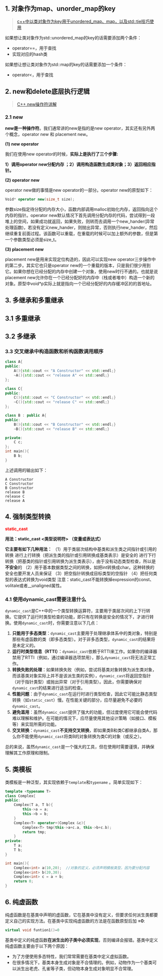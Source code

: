 ## 1. 对象作为map、unorder_map的key

> [c++中以类对象作为key用于unordered_map、map，以及std::tie技巧使用](https://blog.csdn.net/qq_42604176/article/details/129999237)

如果想让类对象作为std::unordered_map的key的话需要添加两个条件：

- operator==，用于查找
- 实现对应的hash类

如果想让想让类对象作为std::map的key的话需要添加一个条件：

- operator<，用于查找

## 2. new和delete底层执行逻辑

> [C++ new操作符详解](https://www.cnblogs.com/shijingjing07/p/5519153.html)

### 2.1 new

**new是一种操作符**。我们通常讲的new是指的是new operator，其实还有另外两个概念，operator new 和 placement new。

**(1) new operator**     

我们在使用new operator的时候，**实际上是执行了三个步骤:**

**1）调用operator new分配内存 ；2）调用构造函数生成类对象；3）返回相应指针。**

**(2) operator new**

operator new做的事情是new operator的一部分。operator new的原型如下：

```cpp
Void* operator new(size_t size);
```

参数size指定待分配的内存大小，函数内部调用malloc初始化内存，返回指向这个内存的指针。operator new默认情况下首先调用分配内存的代码，尝试得到一段堆上的空间，如果成功就返回，如果失败，则转而去调用一个new_hander(异常处理函数)，若没有定义new_hander，则抛出异常，否则执行new_hander，然后继续重复前面过程。该函数可以重载，在重载的时候可以加上额外的参数，但是第一个参数类型必须是size_t。

**(3) placement new**

placement new是用来实现定位构造的，因此可以实现new operator三步操作中的第二步。其实它也只是operator new的一个重载的版本，只是我们很少用到它。如果你想在已经分配的内存中创建一个对象，使用new时行不通的。也就是说placement new允许你在一个已经分配好的内存中（栈或者堆中）构造一个新的对象。原型中void*p实际上就是指向一个已经分配好的内存缓冲区的的首地址。

## 3. 多继承和多重继承

## 3.1 多重继承

## 3.2 多继承



### 3.3 交叉继承中构造函数和析构函数调用顺序

```cpp
class A{
public:
    A(){std::cout << "A Constructor" << std::endl;}
    ~A(){std::cout << "release A" << std::endl;}
};

class C{
public:
    C(){std::cout << "C Constructor" << std::endl;}
    ~C(){std::cout << "release C" << std::endl;}
};

class B : public A{
public:
    B(){std::cout << "B Constructor" << std::endl;}
    ~B(){std::cout << "release B" << std::endl;}

private:
    C c;
};
int main(){
    B b;
}
```

上述调用的输出如下：

```
A Constructor
C Constructor
B Constructor
release B
release C
release A
```

## 4. 强制类型转换

<font color=red>**static_cast**</font>

**用法：static_cast <类型说明符> （变量或表达式）**

**它主要有如下几种用法：**
  （1）用于类层次结构中基类和派生类之间指针或引用的转换
   进行上行转换（把派生类的指针或引用转换成基类表示）是安全的
   进行下行转换（把基类的指针或引用转换为派生类表示），由于没有动态类型检查，所以是**不安全**的
  （2）用于基本数据类型之间的转换，如把int转换成char。这种转换的安全也要开发人员来保证
  （3）把空指针转换成目标类型的空指针
  （4）把任何类型的表达式转换为void类型
  注意：static_cast不能转换掉expression的const、volitale或者__unaligned属性。

### 4.1 使用dynamic_cast需要注意什么

`dynamic_cast`是C++中的一个类型转换运算符，主要用于类层次间的上下行转换。它提供了运行时类型检查的功能，即只有在转换是安全的情况下，才进行转换。使用`dynamic_cast`时，你需要注意以下几点：

1. **只能用于多态类型**：`dynamic_cast`主要用于处理继承体系中的类对象，特别是那些有虚函数的类（即多态类型）。对于非多态类型，`dynamic_cast`的结果将是未定义的。
2. **运行时类型信息（RTTI）**：`dynamic_cast`依赖于RTTI来工作。如果你的编译器禁用了RTTI（例如，通过编译器选项禁用），那么`dynamic_cast`将无法正常工作。
3. **转换失败的处理**：如果转换失败（例如，尝试将基类对象转换为派生类对象，而该基类对象实际上并不是该派生类的实例），`dynamic_cast`将返回空指针（对于指针类型）或抛出异常（对于引用类型）。因此，你需要确保对`dynamic_cast`的结果进行适当的检查。
4. **性能问题**：由于`dynamic_cast`在运行时进行类型检查，因此它可能比静态类型转换（如`static_cast`）慢。在性能关键的部分，应尽量避免不必要的`dynamic_cast`。
5. **避免滥用**：虽然`dynamic_cast`提供了强大的功能，但过度使用它可能会使代码难以理解和维护。在可能的情况下，应尽量使用其他设计策略（如接口、模板等）来实现所需的功能。
6. **交叉转换**：`dynamic_cast`**不支持交叉转换**，即如果类B和类C都继承自类A，那么你不能使用`dynamic_cast`将类B的对象转换为类C的对象（或反之）。

总的来说，虽然`dynamic_cast`是一个强大的工具，但在使用时需要谨慎，并确保理解其工作原理和限制。

## 5. 类模板

类模板是一种泛型，其实现依赖于`template`和`typename` 。简单实现如下：

```cpp
template <typename T>
class Complex{
public:
    Complex(T a, T b){
        this->a = a;
        this->b = b;
    }
    Complex<T> operator+(Complex &c){
        Complex<T> tmp(this->a+c.a, this->b+c.b);
        return tmp;
    }     
private:
    T a;
    T b;
}

int main(){
    Complex<int> a(10,20);  //对象的定义，必须声明模板类型，因为要分配内容
    Complex<int> b(20,30);
    Complex<int> c = a + b;   
    return 0;
}
```

## 6. 纯虚函数

纯虚函数是在基类中声明的虚函数，它在基类中没有定义，但要求任何派生类都要定义自己的实现方法。在基类中实现纯虚函数的方法是在函数原型后加 **=0**:

```cpp
virtual void funtion1()=0
```

基类中定义的纯虚函数**在派生出的子类中必须实现**，否则编译会报错。基类中定义纯虚函数主要由于以下两个原因：

- 为了方便使用多态特性，我们常常需要在基类中定义虚拟函数。
- 在很多情况下，基类本身生成对象是不合情理的。例如，动物作为一个基类可以派生出老虎、孔雀等子类，但动物本身生成对象明显不合常理。
